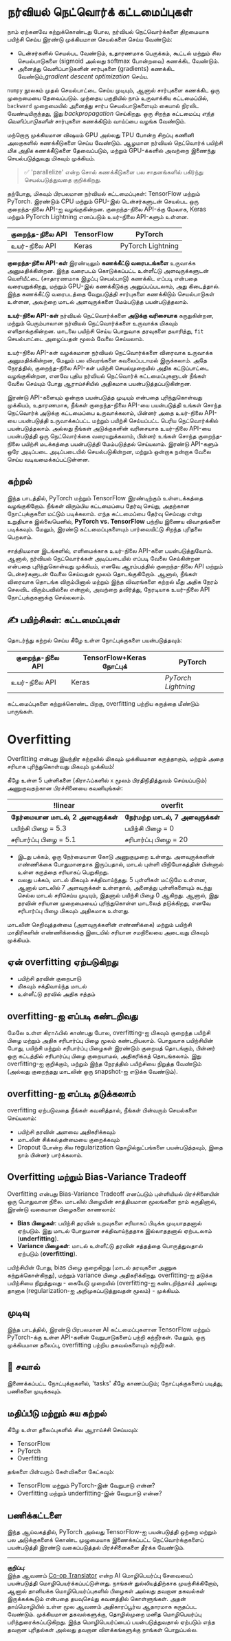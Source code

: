 <!--
CO_OP_TRANSLATOR_METADATA:
{
  "original_hash": "b5466bcedc3c75aa35476270362f626a",
  "translation_date": "2025-10-11T11:15:42+00:00",
  "source_file": "15-rag-and-vector-databases/data/frameworks.md",
  "language_code": "ta"
}
-->
# நர்வியல் நெட்வொர்க் கட்டமைப்புகள்

நாம் ஏற்கனவே கற்றுக்கொண்டது போல, நர்வியல் நெட்வொர்க்களை திறமையாக பயிற்சி செய்ய இரண்டு முக்கியமான செயல்களை செய்ய வேண்டும்:

* டென்சர்களில் செயல்பட வேண்டும், உதாரணமாக பெருக்கம், கூட்டல் மற்றும் சில செயல்பாடுகளை (sigmoid அல்லது softmax போன்றவை) கணக்கிட வேண்டும்.
* அனைத்து வெளிப்பாடுகளின் சார்புகளை (gradients) கணக்கிட வேண்டும்,_gradient descent optimization_ செய்ய.

`numpy` நூலகம் முதல் செயல்பாட்டை செய்ய முடியும், ஆனால் சார்புகளை கணக்கிட ஒரு முறைமையை தேவைப்படும். முந்தைய பகுதியில் நாம் உருவாக்கிய கட்டமைப்பில், `backward` முறைமையில் அனைத்து சார்ப செயல்பாடுகளையும் கையால் நிரலிட வேண்டியிருந்தது, இது _backpropagation_ செய்கிறது. ஒரு சிறந்த கட்டமைப்பு *எந்த வெளிப்பாடுகளின்* சார்புகளை கணக்கிடும் வாய்ப்பை வழங்க வேண்டும்.

மற்றொரு முக்கியமான விஷயம் GPU அல்லது TPU போன்ற சிறப்பு கணினி அலகுகளில் கணக்கீடுகளை செய்ய வேண்டும். ஆழமான நர்வியல் நெட்வொர்க் பயிற்சி *மிக அதிக* கணக்கீடுகளை தேவைப்படும், மற்றும் GPU-க்களில் அவற்றை இணைந்து செயல்படுத்துவது மிகவும் முக்கியம்.

> ✅ 'parallelize' என்ற சொல் கணக்கீடுகளை பல சாதனங்களில் பகிர்ந்து செயல்படுத்துவதை குறிக்கிறது.

தற்போது, மிகவும் பிரபலமான நர்வியல் கட்டமைப்புகள்: TensorFlow மற்றும் PyTorch. இரண்டும் CPU மற்றும் GPU-இல் டென்சர்களுடன் செயல்பட ஒரு குறைந்த-நிலை API-ஐ வழங்குகின்றன. குறைந்த-நிலை API-க்கு மேலாக, Keras மற்றும் PyTorch Lightning எனப்படும் உயர்-நிலை API-களும் உள்ளன.

குறைந்த-நிலை API | TensorFlow | PyTorch  
--------------|-------------------------------------|--------------------------------  
உயர்-நிலை API | Keras | PyTorch Lightning  

**குறைந்த-நிலை API-கள்** இரண்டிலும் **கணக்கீட்டு வரைபடங்களை** உருவாக்க அனுமதிக்கின்றன. இந்த வரைபடம் கொடுக்கப்பட்ட உள்ளீட்டு அளவுருக்களுடன் வெளியீட்டை (சாதாரணமாக இழப்பு செயல்பாடு) கணக்கிட எப்படி என்பதை வரையறுக்கிறது, மற்றும் GPU-இல் கணக்கீடுக்கு அனுப்பப்படலாம், அது கிடைத்தால். இந்த கணக்கீட்டு வரைபடத்தை வேறுபடுத்தி சார்புகளை கணக்கிடும் செயல்பாடுகள் உள்ளன, அவற்றை மாடல் அளவுருக்களை மேம்படுத்த பயன்படுத்தலாம்.

**உயர்-நிலை API-கள்** நர்வியல் நெட்வொர்க்களை **அடுக்கு வரிசையாக** கருதுகின்றன, மற்றும் பெரும்பாலான நர்வியல் நெட்வொர்க்களை உருவாக்க மிகவும் எளிதாக்குகின்றன. மாடலை பயிற்சி செய்ய பொதுவாக தரவுகளை தயாரித்து, `fit` செயல்பாட்டை அழைப்பதன் மூலம் வேலை செய்யலாம்.

உயர்-நிலை API-கள் வழக்கமான நர்வியல் நெட்வொர்க்களை விரைவாக உருவாக்க அனுமதிக்கின்றன, மேலும் பல விவரங்களை கவலைப்படாமல் இருக்கலாம். அதே நேரத்தில், குறைந்த-நிலை API-கள் பயிற்சி செயல்முறையில் அதிக கட்டுப்பாட்டை வழங்குகின்றன, எனவே புதிய நர்வியல் நெட்வொர்க் கட்டமைப்புகளுடன் நீங்கள் வேலை செய்யும் போது ஆராய்ச்சியில் அதிகமாக பயன்படுத்தப்படுகின்றன.

இரண்டு API-களையும் ஒன்றாக பயன்படுத்த முடியும் என்பதை புரிந்துகொள்வது முக்கியம், உதாரணமாக, நீங்கள் குறைந்த-நிலை API-யை பயன்படுத்தி உங்கள் சொந்த நெட்வொர்க் அடுக்கு கட்டமைப்பை உருவாக்கலாம், பின்னர் அதை உயர்-நிலை API-யை பயன்படுத்தி உருவாக்கப்பட்ட மற்றும் பயிற்சி செய்யப்பட்ட பெரிய நெட்வொர்க்கில் பயன்படுத்தலாம். அல்லது நீங்கள் அடுக்குகளின் வரிசையாக உயர்-நிலை API-யை பயன்படுத்தி ஒரு நெட்வொர்க்கை வரையறுக்கலாம், பின்னர் உங்கள் சொந்த குறைந்த-நிலை பயிற்சி மடக்கத்தை பயன்படுத்தி மேம்படுத்தல் செய்யலாம். இரண்டு API-களும் ஒரே அடிப்படை அடிப்படையில் செயல்படுகின்றன, மற்றும் ஒன்றாக நன்றாக வேலை செய்ய வடிவமைக்கப்பட்டுள்ளன.

## கற்றல்

இந்த பாடத்தில், PyTorch மற்றும் TensorFlow இரண்டிற்கும் உள்ளடக்கத்தை வழங்குகிறோம். நீங்கள் விரும்பிய கட்டமைப்பை தேர்வு செய்து, அதற்கான நோட்புக்குகளை மட்டும் படிக்கலாம். எந்த கட்டமைப்பை தேர்வு செய்வது என்று உறுதியாக இல்லையெனில், **PyTorch vs. TensorFlow** பற்றிய இணைய விவாதங்களை படிக்கவும். மேலும், இரண்டு கட்டமைப்புகளையும் பார்வையிட்டு சிறந்த புரிதலை பெறலாம்.

சாத்தியமான இடங்களில், எளிமைக்காக உயர்-நிலை API-களை பயன்படுத்துவோம். ஆனால், நர்வியல் நெட்வொர்க்கள் அடிப்படையில் எப்படி வேலை செய்கின்றன என்பதை புரிந்துகொள்வது முக்கியம், எனவே ஆரம்பத்தில் குறைந்த-நிலை API மற்றும் டென்சர்களுடன் வேலை செய்வதன் மூலம் தொடங்குகிறோம். ஆனால், நீங்கள் விரைவாக தொடங்க விரும்பினால் மற்றும் இந்த விவரங்களை கற்றல் மீது அதிக நேரம் செலவிட விரும்பவில்லை என்றால், அவற்றை தவிர்த்து, நேரடியாக உயர்-நிலை API நோட்புக்குகளுக்கு செல்லலாம்.

## ✍️ பயிற்சிகள்: கட்டமைப்புகள்

தொடர்ந்து கற்றல் செய்ய கீழே உள்ள நோட்புக்குகளை பயன்படுத்தவும்:

குறைந்த-நிலை API | TensorFlow+Keras நோட்புக் | PyTorch  
--------------|-------------------------------------|--------------------------------  
உயர்-நிலை API | Keras | *PyTorch Lightning*  

கட்டமைப்புகளை கற்றுக்கொண்ட பிறகு, overfitting பற்றிய கருத்தை மீண்டும் பாருங்கள்.

# Overfitting

Overfitting என்பது இயந்திர கற்றலில் மிகவும் முக்கியமான கருத்தாகும், மற்றும் அதை சரியாக புரிந்துகொள்வது மிகவும் முக்கியம்!

கீழே உள்ள 5 புள்ளிகளை (கிராஃப்களில் `x` மூலம் பிரதிநிதித்துவம் செய்யப்படும்) அணுகுவதற்கான பிரச்சினையை கவனியுங்கள்:

!linear | overfit  
-------------------------|--------------------------  
**நேர்மையான மாடல், 2 அளவுருக்கள்** | **நேர்மற்ற மாடல், 7 அளவுருக்கள்**  
பயிற்சி பிழை = 5.3 | பயிற்சி பிழை = 0  
சரிபார்ப்பு பிழை = 5.1 | சரிபார்ப்பு பிழை = 20  

* இடது பக்கம், ஒரு நேர்மையான கோடு அணுகுமுறை உள்ளது. அளவுருக்களின் எண்ணிக்கை போதுமானதாக இருப்பதால், மாடல் புள்ளி விநியோகத்தின் பின்னால் உள்ள கருத்தை சரியாகப் பெறுகிறது.  
* வலது பக்கம், மாடல் மிகவும் சக்திவாய்ந்தது. 5 புள்ளிகள் மட்டுமே உள்ளன, ஆனால் மாடலில் 7 அளவுருக்கள் உள்ளதால், அனைத்து புள்ளிகளையும் கடந்து செல்ல மாடல் சரிசெய்ய முடியும், இதனால் பயிற்சி பிழை 0 ஆகிறது. ஆனால், இது தரவின் சரியான முறைமையைப் புரிந்துகொள்ள மாடலைத் தடுக்கிறது, எனவே சரிபார்ப்பு பிழை மிகவும் அதிகமாக உள்ளது.

மாடலின் செறிவுத்தன்மை (அளவுருக்களின் எண்ணிக்கை) மற்றும் பயிற்சி மாதிரிகளின் எண்ணிக்கைக்கு இடையில் சரியான சமநிலையை அடைவது மிகவும் முக்கியம்.

## ஏன் overfitting ஏற்படுகிறது

  * பயிற்சி தரவின் குறைபாடு  
  * மிகவும் சக்திவாய்ந்த மாடல்  
  * உள்ளீட்டு தரவில் அதிக சத்தம்  

## overfitting-ஐ எப்படி கண்டறிவது

மேலே உள்ள கிராஃபில் காண்பது போல, overfitting-ஐ மிகவும் குறைந்த பயிற்சி பிழை மற்றும் அதிக சரிபார்ப்பு பிழை மூலம் கண்டறியலாம். பொதுவாக பயிற்சியின் போது, பயிற்சி மற்றும் சரிபார்ப்பு பிழைகள் இரண்டும் குறையத் தொடங்கும், பின்னர் ஒரு கட்டத்தில் சரிபார்ப்பு பிழை குறையாமல், அதிகரிக்கத் தொடங்கலாம். இது overfitting-ஐ குறிக்கும், மற்றும் இந்த நேரத்தில் பயிற்சியை நிறுத்த வேண்டும் (அல்லது குறைந்தது மாடலின் ஒரு snapshot-ஐ எடுக்க வேண்டும்).

## overfitting-ஐ எப்படி தடுக்கலாம்

overfitting ஏற்படுவதை நீங்கள் கவனித்தால், நீங்கள் பின்வரும் செயல்களை செய்யலாம்:

 * பயிற்சி தரவின் அளவை அதிகரிக்கவும்  
 * மாடலின் சிக்கல்தன்மையை குறைக்கவும்  
 * Dropout போன்ற சில regularization தொழில்நுட்பங்களை பயன்படுத்தவும், இதை நாம் பின்னர் பார்க்கலாம்.  

## Overfitting மற்றும் Bias-Variance Tradeoff

Overfitting என்பது Bias-Variance Tradeoff எனப்படும் புள்ளியியல் பிரச்சினையின் ஒரு பொதுவான நிலை. மாடலில் பிழையின் சாத்தியமான மூலங்களை நாம் கருதினால், இரண்டு வகையான பிழைகளை காணலாம்:

* **Bias பிழைகள்**: பயிற்சி தரவின் உறவுகளை சரியாகப் பிடிக்க முடியாததனால் ஏற்படும். இது மாடல் போதுமான சக்திவாய்ந்ததாக இல்லாததனால் ஏற்படலாம் (**underfitting**).  
* **Variance பிழைகள்**: மாடல் உள்ளீட்டு தரவின் சத்தத்தை பொருத்துவதால் ஏற்படும் (**overfitting**).  

பயிற்சியின் போது, bias பிழை குறைகிறது (மாடல் தரவுகளை அணுக கற்றுக்கொள்கிறது), மற்றும் variance பிழை அதிகரிக்கிறது. overfitting-ஐ தடுக்க பயிற்சியை நிறுத்துவது - கையேடு முறையில் (overfitting-ஐ கண்டறிந்தால்) அல்லது தானாக (regularization-ஐ அறிமுகப்படுத்துவதன் மூலம்) - முக்கியம்.

## முடிவு

இந்த பாடத்தில், இரண்டு பிரபலமான AI கட்டமைப்புகளான TensorFlow மற்றும் PyTorch-க்கு உள்ள API-களின் வேறுபாடுகளைப் பற்றி கற்றீர்கள். மேலும், ஒரு முக்கியமான தலைப்பு, overfitting பற்றிய தகவல்களையும் கற்றீர்கள்.

## 🚀 சவால்

இணைக்கப்பட்ட நோட்புக்குகளில், 'tasks' கீழே காணப்படும்; நோட்புக்குகளைப் படித்து, பணிகளை முடிக்கவும்.

## மதிப்பீடு மற்றும் சுய கற்றல்

கீழே உள்ள தலைப்புகளில் சில ஆராய்ச்சி செய்யவும்:

- TensorFlow  
- PyTorch  
- Overfitting  

தங்களை பின்வரும் கேள்விகளை கேட்கவும்:

- TensorFlow மற்றும் PyTorch-இன் வேறுபாடு என்ன?  
- Overfitting மற்றும் underfitting-இன் வேறுபாடு என்ன?  

## பணிக்கட்டளை

இந்த ஆய்வகத்தில், PyTorch அல்லது TensorFlow-ஐ பயன்படுத்தி ஒற்றை மற்றும் பல அடுக்குகளைக் கொண்ட முழுமையாக இணைக்கப்பட்ட நெட்வொர்க்குகளைப் பயன்படுத்தி இரண்டு வகைப்படுத்தல் பிரச்சினைகளை தீர்க்க வேண்டும்.

---

**குறிப்பு**:  
இந்த ஆவணம் [Co-op Translator](https://github.com/Azure/co-op-translator) என்ற AI மொழிபெயர்ப்பு சேவையைப் பயன்படுத்தி மொழிபெயர்க்கப்பட்டுள்ளது. நாங்கள் துல்லியத்திற்காக முயற்சிக்கிறோம், ஆனால் தானியக்க மொழிபெயர்ப்புகளில் பிழைகள் அல்லது தவறான தகவல்கள் இருக்கக்கூடும் என்பதை தயவுசெய்து கவனத்தில் கொள்ளுங்கள். அதன் தாய்மொழியில் உள்ள மூல ஆவணம் அதிகாரப்பூர்வ ஆதாரமாக கருதப்பட வேண்டும். முக்கியமான தகவல்களுக்கு, தொழில்முறை மனித மொழிபெயர்ப்பு பரிந்துரைக்கப்படுகிறது. இந்த மொழிபெயர்ப்பைப் பயன்படுத்துவதால் ஏற்படும் எந்த தவறான புரிதல்கள் அல்லது தவறான விளக்கங்களுக்கு நாங்கள் பொறுப்பல்ல.